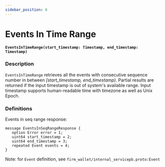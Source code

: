 ```yaml
---
sidebar_position: 6
---
```


# Events In Time Range

**`EventsInTimeRange(start_timestamp: Timestamp, end_timestamp: Timestamp)`**

### Description
`EventsInTimeRange` retrieves all the events with consecutive sequence number in between *[start_timestamp, end_timestamp)*.
Partial results are returned if the input timestamp is out of system's available range. Input timestamp supports
human-readable time with timezone as well as Unix Epoch. 

### Definitions

Events in seq range response:

```protobuf3
message EventsInSeqRangeResponse {
   option Error error = 1;
   uint64 start_timestamp = 2;
   uint64 end_timestamp = 3;
   repeated Event events = 4;
}
```

Note: for `Event` definition, see `firm_wallet/internal_servicepb.proto:Event`
